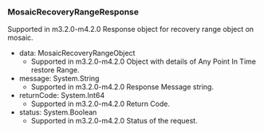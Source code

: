 ### MosaicRecoveryRangeResponse
Supported in m3.2.0-m4.2.0
  Response object for recovery range object on mosaic.

- data: MosaicRecoveryRangeObject
  - Supported in m3.2.0-m4.2.0
  Object with details of Any Point In Time restore Range.
- message: System.String
  - Supported in m3.2.0-m4.2.0
  Response Message string.
- returnCode: System.Int64
  - Supported in m3.2.0-m4.2.0
  Return Code.
- status: System.Boolean
  - Supported in m3.2.0-m4.2.0
  Status of the request.
